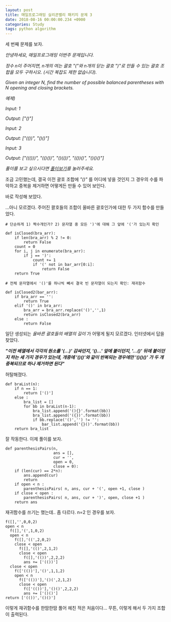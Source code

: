 ```yaml
---
layout: post
title: 매일프로그래밍 실리콘밸리 패키지 문제 3
date: 2018-08-16 00:00:00.234 +0900
categories: Study
tags: python algorithm
---
```


세 번째 문제를 보자.

_안녕하세요, 매일프로그래밍 이번주 문제입니다._

_정수 n이 주어지면, n개의 여는 괄호 "("와 n개의 닫는 괄호 ")"로 만들 수 있는 괄호 조합을 모두 구하시오. (시간 복잡도 제한 없습니다)._

_Given an integer N, find the number of possible balanced parentheses with N opening and closing brackets._

<!--more-->

_예제)_

_Input: 1_

_Output: ["()"]_

_Input: 2_

_Output: ["(())", "()()"]_

_Input: 3_

_Output: ["((()))", "(()())", "()(())", "(())()", "()()()"]_

_풀이를 보고 싶으시다면 [풀이보기](http://url6080.mailprogramming.com/wf/click?upn=5YNwhcR4-2FFhQA54IFFE-2FIijGnZEwyyYieIxIap6l3O8noeEwNOG2X1lAnxk2sV7XJRKAQQte2tIpiPWRjJsja26Eib00XOe6NDcC5ATJD5UIsLtgiqu1b04ucC0CiQ36ShQY15ZPMHj9dLlgMuCyxyZESTW4cvE5q4nVfNw3OrdA8X01r7OPfyxPXg9tJosL_Zgoc2ijnN3jtNTS7ITLZKrJdLqoKRo6qqLK1adFq7tfrph1swa2JoBrt-2Bv-2FqwwyWk7D8OWXNX99wBVuyQo9FXI5uPn6suh4tayGboPrTbtCN-2BNahX5uzdAdm-2BdPkZ4xHpu5MZZvnYdN4DFsy9DdoWEgTimoojF4o-2BLsCzy0kBK3FNVPD9LtlXz-2BHYaQ48856DY6UPHkO5fECXg4Z74-2F-2FkSrHVVwEDImDB-2BIXuy3kdzn-2FLeTJrMm1DITc7FPYVeeb)를 눌러주세요._

조금 고민했는데, 결국 이전 괄호 조합에 _"()"_ 를 어디에 넣을 것인지 그 경우의 수를 파악하고 중복을 제거하면 어떻게든 만들 수 있어 보인다.

바로 작성해 보았다.

...아니 모르겠다. 주어진 콸호들의 조합이 올바른 괄호인가에 대한 두 가지 함수를 만들었다.

    # 단순하게 1) 짝수개인가? 2) 문자열 중 모든 ')'에 대해 그 앞에 '('가 있는지 확인

    def isClosed(bra_arr):
        if len(bra_arr) % 2 != 0:
            return False
        count = 0
        for i, j in enumerate(bra_arr):
            if j == ')':
                count += 1
                if '(' not in bar_arr[0:i]:
                    return False
        return True

    # 전체 문자열에서 '()'를 하나씩 빼서 결국 빈 문자열이 되는지 확인: 재귀함수

    def isClosed2(bar_arr):
        if bra_arr == '':
            return True
        elif '()' in bra_arr:
            bra_arr = bra_arr.replace('()','',1)
            return isClosed2(bra_arr)
        else :
            return False

일단 생성되는 _올바른 괄호들의 배열의 길이_ 가 어떻게 될지 모르겠다. 인터넷에서 답을 찾았다.

**_"이전 배열에서 각각의 원소를 '(...)' 감싸던지, '()...' 앞에 붙이던지, '...()' 뒤에 붙이던지 하는 세 가지 경우가 있는데, 개중에 '()()'와 같이 반복되는 경우에만 '()()()' 가 두 개 중복되므로 하나 제거하면 된다"_**

허탈해졌다.

    def braList(n):
        if n == 1:
            return ['()']
        else :
            bra_list = []
            for bb in braList(n-1):
                bra_list.append('(){}'.format(bb))
                bra_list.append('({})'.format(bb))
                if bb.replace('()','') != '':
                    bar_list.append('{}()'.format(bb))
        return bra_list

잘 작동한다. 이제 풀이를 보자.

    def parenthesisPairs(n,
                         ans = [],
                         cur = '',
                         open = 0,
                         close = 0):
        if (len(cur) == 2*n):
            ans.append(cur)
            return
        if open < n :
            parenthesisPairs( n, ans, cur + '(', open +1, close )
        if close < open :
            parenthesisPairs( n, ans, cur + ')', open, close +1 )
        return ans

재귀함수를 쓰기는 했는데.. 좀 다르다. n=2 인 경우를 보자.

    f([],'',0,0,2)
    open < n
      f([],'(',1,0,2)
      open < n
        f([],'((',2,0,2)
        close < open
          f([],'(()',2,1,2)
          close < open
            f([],'(())',2,2,2)
            ans += ['(())']
      close < open
        f(['(())'],'()',1,1,2)
        open < n
          f(['(())'],'()(',2,1,2)
          close < open
            f(['(())'],'()()',2,2,2)
            ans += ['()()']
    return ['(())','()()']

이렇게 재귀함수를 한땀한땀 풀어 헤친 적은 처음이다... 무튼, 이렇게 해서 두 가지 조합이 출력된다.
